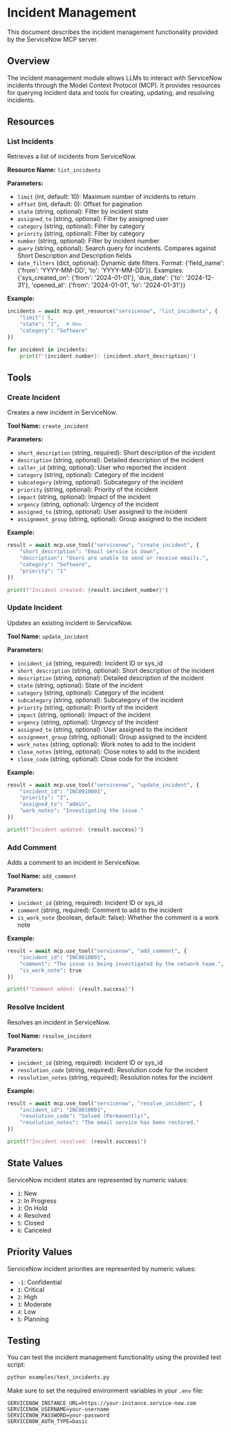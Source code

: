 # Incident Management

This document describes the incident management functionality provided by the ServiceNow MCP server.

## Overview

The incident management module allows LLMs to interact with ServiceNow incidents through the Model Context Protocol (MCP). It provides resources for querying incident data and tools for creating, updating, and resolving incidents.

## Resources

### List Incidents

Retrieves a list of incidents from ServiceNow.

**Resource Name:** `list_incidents`

**Parameters:**
- `limit` (int, default: 10): Maximum number of incidents to return
- `offset` (int, default: 0): Offset for pagination
- `state` (string, optional): Filter by incident state
- `assigned_to` (string, optional): Filter by assigned user
- `category` (string, optional): Filter by category
- `priority` (string, optional): Filter by category
- `number` (string, optional): Filter by incident number
- `query` (string, optional): Search query for incidents. Compares against Short Description and Description fields
- `date_filters` (dict, optional): Dynamic date filters. Format: {'field_name': {'from': 'YYYY-MM-DD', 'to': 'YYYY-MM-DD'}}. Examples: {'sys_created_on': {'from': '2024-01-01'}, 'due_date': {'to': '2024-12-31'}, 'opened_at': {'from': '2024-01-01', 'to': '2024-01-31'}}

**Example:**
```python
incidents = await mcp.get_resource("servicenow", "list_incidents", {
    "limit": 5,
    "state": "1",  # New
    "category": "Software"
})

for incident in incidents:
    print(f"{incident.number}: {incident.short_description}")
```

## Tools

### Create Incident

Creates a new incident in ServiceNow.

**Tool Name:** `create_incident`

**Parameters:**
- `short_description` (string, required): Short description of the incident
- `description` (string, optional): Detailed description of the incident
- `caller_id` (string, optional): User who reported the incident
- `category` (string, optional): Category of the incident
- `subcategory` (string, optional): Subcategory of the incident
- `priority` (string, optional): Priority of the incident
- `impact` (string, optional): Impact of the incident
- `urgency` (string, optional): Urgency of the incident
- `assigned_to` (string, optional): User assigned to the incident
- `assignment_group` (string, optional): Group assigned to the incident

**Example:**
```python
result = await mcp.use_tool("servicenow", "create_incident", {
    "short_description": "Email service is down",
    "description": "Users are unable to send or receive emails.",
    "category": "Software",
    "priority": "1"
})

print(f"Incident created: {result.incident_number}")
```

### Update Incident

Updates an existing incident in ServiceNow.

**Tool Name:** `update_incident`

**Parameters:**
- `incident_id` (string, required): Incident ID or sys_id
- `short_description` (string, optional): Short description of the incident
- `description` (string, optional): Detailed description of the incident
- `state` (string, optional): State of the incident
- `category` (string, optional): Category of the incident
- `subcategory` (string, optional): Subcategory of the incident
- `priority` (string, optional): Priority of the incident
- `impact` (string, optional): Impact of the incident
- `urgency` (string, optional): Urgency of the incident
- `assigned_to` (string, optional): User assigned to the incident
- `assignment_group` (string, optional): Group assigned to the incident
- `work_notes` (string, optional): Work notes to add to the incident
- `close_notes` (string, optional): Close notes to add to the incident
- `close_code` (string, optional): Close code for the incident

**Example:**
```python
result = await mcp.use_tool("servicenow", "update_incident", {
    "incident_id": "INC0010001",
    "priority": "2",
    "assigned_to": "admin",
    "work_notes": "Investigating the issue."
})

print(f"Incident updated: {result.success}")
```

### Add Comment

Adds a comment to an incident in ServiceNow.

**Tool Name:** `add_comment`

**Parameters:**
- `incident_id` (string, required): Incident ID or sys_id
- `comment` (string, required): Comment to add to the incident
- `is_work_note` (boolean, default: false): Whether the comment is a work note

**Example:**
```python
result = await mcp.use_tool("servicenow", "add_comment", {
    "incident_id": "INC0010001",
    "comment": "The issue is being investigated by the network team.",
    "is_work_note": true
})

print(f"Comment added: {result.success}")
```

### Resolve Incident

Resolves an incident in ServiceNow.

**Tool Name:** `resolve_incident`

**Parameters:**
- `incident_id` (string, required): Incident ID or sys_id
- `resolution_code` (string, required): Resolution code for the incident
- `resolution_notes` (string, required): Resolution notes for the incident

**Example:**
```python
result = await mcp.use_tool("servicenow", "resolve_incident", {
    "incident_id": "INC0010001",
    "resolution_code": "Solved (Permanently)",
    "resolution_notes": "The email service has been restored."
})

print(f"Incident resolved: {result.success}")
```

## State Values

ServiceNow incident states are represented by numeric values:

- `1`: New
- `2`: In Progress
- `3`: On Hold
- `4`: Resolved
- `5`: Closed
- `6`: Canceled

## Priority Values

ServiceNow incident priorities are represented by numeric values:

- `-1`: Confidential
- `1`: Critical
- `2`: High
- `3`: Moderate
- `4`: Low
- `5`: Planning

## Testing

You can test the incident management functionality using the provided test script:

```bash
python examples/test_incidents.py
```

Make sure to set the required environment variables in your `.env` file:

```
SERVICENOW_INSTANCE_URL=https://your-instance.service-now.com
SERVICENOW_USERNAME=your-username
SERVICENOW_PASSWORD=your-password
SERVICENOW_AUTH_TYPE=basic
``` 